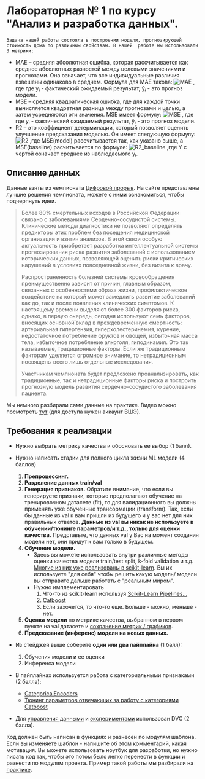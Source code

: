 # Лабораторная № 1 по курсу "Анализ и разработка данных".

    Задача нашей работы состояла в построении модели, прогнозирующей стоимость дома по различным свойствам. В нашей  работе мы использовали 3 метрики:
- MAE – средняя абсолютная ошибка, которая рассчитывается как среднее абсолютных разностей между целевыми значениями и прогнозами. Она означает, что все индивидуальные различия взвешены одинаково в среднем. Формула для МАЕ такова:
![MAE](https://machinelearningmastery.ru/img/0-798429-593663.png)
, где где yᵢ - фактический ожидаемый результат, ŷᵢ - это прогноз модели.
- MSE – средняя квадратическая ошибка, где для каждой точки вычисляется квадратная разница между прогнозами и целью, а затем усредняются эти значения. MSE имеет формулу:
![MSE](https://machinelearningmastery.ru/img/0-411862-507651.png)
, где где yᵢ - фактический ожидаемый результат, ŷᵢ - это прогноз модели.
- R2 – это коэффициент детерминации, который позволяет оценить улучшение предсказания моделью. Он имеет следующую формулу:
![R2](https://machinelearningmastery.ru/img/0-582527-102961.png)
,где MSE(model) рассчитывается так, как указано выше, а MSE(baseline) расчитывается по формуле:
![R2_baseline](https://machinelearningmastery.ru/img/0-454492-279340.png)
,где Y с чертой означает среднее из наблюдаемого yᵢ.


## Описание данных

Данные взяты из чемпионата [Цифровой прорыв](https://hacks-ai.ru/championships/758240). На сайте представлены лучшие решения чемпионата, можете с ними ознакомиться, чтобы подчерпнуть идеи.

> Более 80% смертельных исходов в Российской Федерации связано с заболеваниями Сердечно-сосудистой системы. Клинические методы диагностики не позволяют определять предикторы этих проблем без посещения медицинской организации и взятия анализов. В этой связи особую актуальность приобретает разработка интеллектуальной системы прогнозирования риска развития заболеваний с использованием исторических данных, позволяющей оценить риски критических нарушений в условиях повседневной жизни, без визита к врачу.
>
> Распространенность болезней системы кровообращения преимущественно зависит от причин, главным образом, связанных с особенностями образа жизни, профилактическое воздействие на который может замедлить развитие заболеваний как до, так и после появления клинических симптомов. К настоящему времени выделяют более 300 факторов риска, однако, в первую очередь, сегодня используют семь факторов, вносящих основной̆ вклад в преждевременную смертность: артериальная гипертензия, гиперхолестеринемия, курение, недостаточное потребление фруктов и овощей, избыточная масса тела, избыточное потребление алкоголя, гиподинамия. Это так называемые, традиционные факторы. Если же традиционным факторам уделяется огромное внимание, то нетрадиционным посвящены всего лишь отдельные исследования.
>
> Участникам чемпионата будет предложено проанализировать, как традиционные, так и нетрадиционные факторы риска и построить прогнозную модель развития сердечно-сосудистого заболевания пациента.

Мы немного разбирали сами данные на практике. Видео можно посмотреть [тут](https://eduhseru.sharepoint.com/:v:/s/AdvancedDataAnalysis2022/EZw_TeFlH5tGgiDp_LO-8JkByc1kg24mZVN9Y4c42MRuPQ?e=f7aCbE) (для доступа нужен аккаунт ВШЭ).

## Требования к реализации

* Нужно выбрать метрику качества и обосновать ее выбор (1 балл).

* Нужно написать стадии для полного цикла жизни ML модели (4 баллов)
    1. **Препроцессинг.**
    1. **Разделение данных train/val**
    1. **Генерация признаков.** Обратите внимание, что если вы генерируете признаки, которые предполагают обучение на тренировочном датасете (fit), то для валидационного вы должны применять уже обученные трансормации (transform). Так, если бы данные из val к вам пришли из будущего и у вас нет для них правильных ответов. **Данные из val вы никак не используете в обучении/тюнинге параметров/и т.д., только для оценки качества.** Представьте, что данных val у Вас на момент создания модели нет, они придут к вам только в будущем.
    1. **Обучение модели.**
        * Здесь вы можете использовать внутри различные методы оценки качества модели train/test split, k-fold validation и т.д. [Многие из них уже реализованы в scikit-learn](https://scikit-learn.org/stable/modules/classes.html#module-sklearn.model_selection). Вы их используете "для себя" чтобы решить какую модель/ модели вы отправите дальше работать с "реальным миром".
        * Нужно имплементировать
            1. Что-то из scikit-learn используя [Scikit-Learn Pipelines...](https://scikit-learn.org/stable/modules/classes.html#module-sklearn.pipeline)
            1. [Catboost](https://catboost.ai)
            1. Если захочется, то что-то еще. Больше - можно, меньше - нет.
    1. **Оценка модели** по метрике качества, выбранном в первом пункте на val датасете и [сохранение метрик / графиков](https://dvc.org/doc/start/data-management/metrics-parameters-plots).
    1. **Предсказание (инференс) модели на новых данных.**
    
* Из стейджей выше соберите **один или два пайплайна** (1 балл):
    1. Обучения модели и ее оценки
    1. Инференса модели

* В пайплайнах используется работа с категориальными признаками (2 балла):
    * [CategoricalEncoders](https://contrib.scikit-learn.org/category_encoders/targetencoder.html)
    * [Тюнинг параметров отвечающих за работу с категориями Catboost](https://github.com/catboost/tutorials/blob/master/categorical_features/categorical_features_parameters.ipynb)
* Для [управления данными](https://dvc.org/doc/start/data-management) и [экспериментами](https://dvc.org/doc/start/experiment-management/experiments) использован DVC (2 балла).

Код должен быть написан в функциях и разнесен по модулям шаблона. Если вы изменяете шаблон - напишите об этом комментарий, какая мотивация.
Вы можете использовать ноутбук для разработки, но нужно писать код так, чтобы это потом было легко перенести в функции и разнести по модулям проекта. Пример такой работы мы разбирали на [практике](https://eduhseru.sharepoint.com/:v:/s/AdvancedDataAnalysis2022/EZw_TeFlH5tGgiDp_LO-8JkByc1kg24mZVN9Y4c42MRuPQ?e=f7aCbE).
